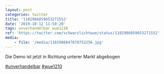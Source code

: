 ```yaml
---
layout: post
categories: twitter
title: '1182986859653271552'
date: '2019-10-12 11:50:20'
tags: unverhandelbar wue1210
ref: 'https://twitter.com/schwarzlichtwue/status/1182986859653271552'
media:
    - file: '/media/1182986847078752256.jpg'
---
```

Die Demo ist jetzt in Richtung unterer Markt abgebogen

[#unverhandelbar](/t/unverhandelbar) [#wue1210](/t/wue1210)  